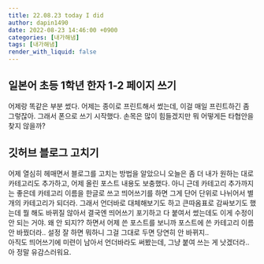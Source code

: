 ```yaml
---
title: 22.08.23 today I did
author: dapin1490
date: 2022-08-23 14:46:00 +0900
categories: [내가해냄]
tags: [내가해냄]
render_with_liquid: false
---
```


## 일본어 초등 1학년 한자 1-2 페이지 쓰기
어제랑 똑같은 부분 썼다. 어제는 종이로 프린트해서 썼는데, 이걸 매일 프린트하긴 좀 그렇잖아. 그래서 폰으로 쓰기 시작했다. 손목은 많이 힘들겠지만 뭐 어떻게든 타협안을 찾지 않을까?   
   
## 깃허브 블로그 고치기
어제 열심히 헤매면서 블로그를 고치는 방법을 알았으니 오늘은 좀 더 내가 원하는 대로 카테고리도 추가하고, 어제 올린 포스트 내용도 보충했다. 아니 근데 카테고리 추가까지는 좋은데 카테고리 이름을 한글로 쓰고 띄어쓰기를 하면 그게 단어 단위로 나뉘어서 별개의 카테고리가 되더라. 그래서 언더바로 대체해보기도 하고 큰따옴표로 감싸보기도 했는데 뭘 해도 바뀌질 않아서 결국엔 띄어쓰기 포기하고 다 붙여서 썼는데도 이게 수정이 안 되는 거야. 왜 안 되지?? 하면서 어제 쓴 포스트를 보니까 포스트에 쓴 카테고리 이름 안 바꿨더라.. 설정 잘 하면 뭐하니 그걸 그대로 두면 당연히 안 바뀌지..   
아직도 띄어쓰기에 미련이 남아서 언더바라도 써봤는데, 그냥 붙여 쓰는 게 낫겠더라.. 아 정말 유감스러워요.